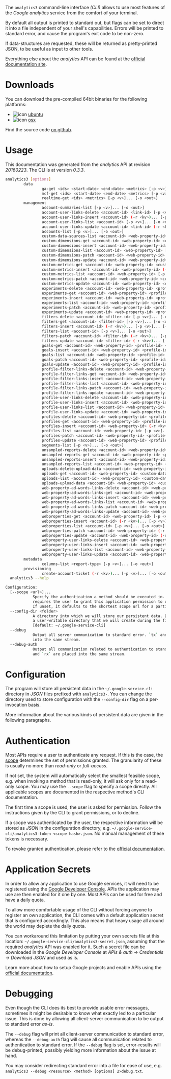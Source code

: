 <!---
DO NOT EDIT !
This file was generated automatically from 'src/mako/cli/README.md.mako'
DO NOT EDIT !
-->
The `analytics3` command-line interface *(CLI)* allows to use most features of the *Google analytics* service from the comfort of your terminal.

By default all output is printed to standard out, but flags can be set to direct it into a file independent of your shell's
capabilities. Errors will be printed to standard error, and cause the program's exit code to be non-zero.

If data-structures are requested, these will be returned as pretty-printed JSON, to be useful as input to other tools.

Everything else about the *analytics* API can be found at the
[official documentation site](https://developers.google.com/analytics/).

# Downloads

You can download the pre-compiled 64bit binaries for the following platforms:

* ![icon](http://megaicons.net/static/img/icons_sizes/6/140/16/ubuntu-icon.png) [ubuntu](http://dl.byronimo.de/google.rs/cli/0.3.3/ubuntu/analytics3.tar.gz)
* ![icon](http://hydra-media.cursecdn.com/wow.gamepedia.com/a/a2/Apple-icon-16x16.png?version=25ddd67ac3dd3b634478e3978b76cb74) [osx](http://dl.byronimo.de/google.rs/cli/0.3.3/osx/analytics3.tar.gz)

Find the source code [on github](https://github.com/Byron/google-apis-rs/tree/master/gen/analytics3-cli).

# Usage

This documentation was generated from the *analytics* API at revision *20160223*. The CLI is at version *0.3.3*.

```bash
analytics3 [options]
        data
                ga-get <ids> <start-date> <end-date> <metrics> [-p <v>]... [-o <out>]
                mcf-get <ids> <start-date> <end-date> <metrics> [-p <v>]... [-o <out>]
                realtime-get <ids> <metrics> [-p <v>]... [-o <out>]
        management
                account-summaries-list [-p <v>]... [-o <out>]
                account-user-links-delete <account-id> <link-id> [-p <v>]...
                account-user-links-insert <account-id> (-r <kv>)... [-p <v>]... [-o <out>]
                account-user-links-list <account-id> [-p <v>]... [-o <out>]
                account-user-links-update <account-id> <link-id> (-r <kv>)... [-p <v>]... [-o <out>]
                accounts-list [-p <v>]... [-o <out>]
                custom-data-sources-list <account-id> <web-property-id> [-p <v>]... [-o <out>]
                custom-dimensions-get <account-id> <web-property-id> <custom-dimension-id> [-p <v>]... [-o <out>]
                custom-dimensions-insert <account-id> <web-property-id> (-r <kv>)... [-p <v>]... [-o <out>]
                custom-dimensions-list <account-id> <web-property-id> [-p <v>]... [-o <out>]
                custom-dimensions-patch <account-id> <web-property-id> <custom-dimension-id> (-r <kv>)... [-p <v>]... [-o <out>]
                custom-dimensions-update <account-id> <web-property-id> <custom-dimension-id> (-r <kv>)... [-p <v>]... [-o <out>]
                custom-metrics-get <account-id> <web-property-id> <custom-metric-id> [-p <v>]... [-o <out>]
                custom-metrics-insert <account-id> <web-property-id> (-r <kv>)... [-p <v>]... [-o <out>]
                custom-metrics-list <account-id> <web-property-id> [-p <v>]... [-o <out>]
                custom-metrics-patch <account-id> <web-property-id> <custom-metric-id> (-r <kv>)... [-p <v>]... [-o <out>]
                custom-metrics-update <account-id> <web-property-id> <custom-metric-id> (-r <kv>)... [-p <v>]... [-o <out>]
                experiments-delete <account-id> <web-property-id> <profile-id> <experiment-id> [-p <v>]...
                experiments-get <account-id> <web-property-id> <profile-id> <experiment-id> [-p <v>]... [-o <out>]
                experiments-insert <account-id> <web-property-id> <profile-id> (-r <kv>)... [-p <v>]... [-o <out>]
                experiments-list <account-id> <web-property-id> <profile-id> [-p <v>]... [-o <out>]
                experiments-patch <account-id> <web-property-id> <profile-id> <experiment-id> (-r <kv>)... [-p <v>]... [-o <out>]
                experiments-update <account-id> <web-property-id> <profile-id> <experiment-id> (-r <kv>)... [-p <v>]... [-o <out>]
                filters-delete <account-id> <filter-id> [-p <v>]... [-o <out>]
                filters-get <account-id> <filter-id> [-p <v>]... [-o <out>]
                filters-insert <account-id> (-r <kv>)... [-p <v>]... [-o <out>]
                filters-list <account-id> [-p <v>]... [-o <out>]
                filters-patch <account-id> <filter-id> (-r <kv>)... [-p <v>]... [-o <out>]
                filters-update <account-id> <filter-id> (-r <kv>)... [-p <v>]... [-o <out>]
                goals-get <account-id> <web-property-id> <profile-id> <goal-id> [-p <v>]... [-o <out>]
                goals-insert <account-id> <web-property-id> <profile-id> (-r <kv>)... [-p <v>]... [-o <out>]
                goals-list <account-id> <web-property-id> <profile-id> [-p <v>]... [-o <out>]
                goals-patch <account-id> <web-property-id> <profile-id> <goal-id> (-r <kv>)... [-p <v>]... [-o <out>]
                goals-update <account-id> <web-property-id> <profile-id> <goal-id> (-r <kv>)... [-p <v>]... [-o <out>]
                profile-filter-links-delete <account-id> <web-property-id> <profile-id> <link-id> [-p <v>]...
                profile-filter-links-get <account-id> <web-property-id> <profile-id> <link-id> [-p <v>]... [-o <out>]
                profile-filter-links-insert <account-id> <web-property-id> <profile-id> (-r <kv>)... [-p <v>]... [-o <out>]
                profile-filter-links-list <account-id> <web-property-id> <profile-id> [-p <v>]... [-o <out>]
                profile-filter-links-patch <account-id> <web-property-id> <profile-id> <link-id> (-r <kv>)... [-p <v>]... [-o <out>]
                profile-filter-links-update <account-id> <web-property-id> <profile-id> <link-id> (-r <kv>)... [-p <v>]... [-o <out>]
                profile-user-links-delete <account-id> <web-property-id> <profile-id> <link-id> [-p <v>]...
                profile-user-links-insert <account-id> <web-property-id> <profile-id> (-r <kv>)... [-p <v>]... [-o <out>]
                profile-user-links-list <account-id> <web-property-id> <profile-id> [-p <v>]... [-o <out>]
                profile-user-links-update <account-id> <web-property-id> <profile-id> <link-id> (-r <kv>)... [-p <v>]... [-o <out>]
                profiles-delete <account-id> <web-property-id> <profile-id> [-p <v>]...
                profiles-get <account-id> <web-property-id> <profile-id> [-p <v>]... [-o <out>]
                profiles-insert <account-id> <web-property-id> (-r <kv>)... [-p <v>]... [-o <out>]
                profiles-list <account-id> <web-property-id> [-p <v>]... [-o <out>]
                profiles-patch <account-id> <web-property-id> <profile-id> (-r <kv>)... [-p <v>]... [-o <out>]
                profiles-update <account-id> <web-property-id> <profile-id> (-r <kv>)... [-p <v>]... [-o <out>]
                segments-list [-p <v>]... [-o <out>]
                unsampled-reports-delete <account-id> <web-property-id> <profile-id> <unsampled-report-id> [-p <v>]...
                unsampled-reports-get <account-id> <web-property-id> <profile-id> <unsampled-report-id> [-p <v>]... [-o <out>]
                unsampled-reports-insert <account-id> <web-property-id> <profile-id> (-r <kv>)... [-p <v>]... [-o <out>]
                unsampled-reports-list <account-id> <web-property-id> <profile-id> [-p <v>]... [-o <out>]
                uploads-delete-upload-data <account-id> <web-property-id> <custom-data-source-id> (-r <kv>)... [-p <v>]...
                uploads-get <account-id> <web-property-id> <custom-data-source-id> <upload-id> [-p <v>]... [-o <out>]
                uploads-list <account-id> <web-property-id> <custom-data-source-id> [-p <v>]... [-o <out>]
                uploads-upload-data <account-id> <web-property-id> <custom-data-source-id> (-u (simple|resumable) -f <file> [-m <mime>]) [-p <v>]... [-o <out>]
                web-property-ad-words-links-delete <account-id> <web-property-id> <web-property-ad-words-link-id> [-p <v>]...
                web-property-ad-words-links-get <account-id> <web-property-id> <web-property-ad-words-link-id> [-p <v>]... [-o <out>]
                web-property-ad-words-links-insert <account-id> <web-property-id> (-r <kv>)... [-p <v>]... [-o <out>]
                web-property-ad-words-links-list <account-id> <web-property-id> [-p <v>]... [-o <out>]
                web-property-ad-words-links-patch <account-id> <web-property-id> <web-property-ad-words-link-id> (-r <kv>)... [-p <v>]... [-o <out>]
                web-property-ad-words-links-update <account-id> <web-property-id> <web-property-ad-words-link-id> (-r <kv>)... [-p <v>]... [-o <out>]
                webproperties-get <account-id> <web-property-id> [-p <v>]... [-o <out>]
                webproperties-insert <account-id> (-r <kv>)... [-p <v>]... [-o <out>]
                webproperties-list <account-id> [-p <v>]... [-o <out>]
                webproperties-patch <account-id> <web-property-id> (-r <kv>)... [-p <v>]... [-o <out>]
                webproperties-update <account-id> <web-property-id> (-r <kv>)... [-p <v>]... [-o <out>]
                webproperty-user-links-delete <account-id> <web-property-id> <link-id> [-p <v>]...
                webproperty-user-links-insert <account-id> <web-property-id> (-r <kv>)... [-p <v>]... [-o <out>]
                webproperty-user-links-list <account-id> <web-property-id> [-p <v>]... [-o <out>]
                webproperty-user-links-update <account-id> <web-property-id> <link-id> (-r <kv>)... [-p <v>]... [-o <out>]
        metadata
                columns-list <report-type> [-p <v>]... [-o <out>]
        provisioning
                create-account-ticket (-r <kv>)... [-p <v>]... [-o <out>]
  analytics3 --help

Configuration:
  [--scope <url>]...
            Specify the authentication a method should be executed in. Each scope
            requires the user to grant this application permission to use it.
            If unset, it defaults to the shortest scope url for a particular method.
  --config-dir <folder>
            A directory into which we will store our persistent data. Defaults to
            a user-writable directory that we will create during the first invocation.
            [default: ~/.google-service-cli]
  --debug
            Output all server communication to standard error. `tx` and `rx` are placed
            into the same stream.
  --debug-auth
            Output all communication related to authentication to standard error. `tx`
            and `rx` are placed into the same stream.

```

# Configuration

The program will store all persistent data in the `~/.google-service-cli` directory in *JSON* files prefixed with `analytics3-`.  You can change the directory used to store configuration with the `--config-dir` flag on a per-invocation basis.

More information about the various kinds of persistent data are given in the following paragraphs.

# Authentication

Most APIs require a user to authenticate any request. If this is the case, the [scope][scopes] determines the 
set of permissions granted. The granularity of these is usually no more than *read-only* or *full-access*.

If not set, the system will automatically select the smallest feasible scope, e.g. when invoking a
method that is read-only, it will ask only for a read-only scope. 
You may use the `--scope` flag to specify a scope directly. 
All applicable scopes are documented in the respective method's CLI documentation.

The first time a scope is used, the user is asked for permission. Follow the instructions given 
by the CLI to grant permissions, or to decline.

If a scope was authenticated by the user, the respective information will be stored as *JSON* in the configuration
directory, e.g. `~/.google-service-cli/analytics3-token-<scope-hash>.json`. No manual management of these tokens
is necessary.

To revoke granted authentication, please refer to the [official documentation][revoke-access].

# Application Secrets

In order to allow any application to use Google services, it will need to be registered using the 
[Google Developer Console][google-dev-console]. APIs the application may use are then enabled for it
one by one. Most APIs can be used for free and have a daily quota.

To allow more comfortable usage of the CLI without forcing anyone to register an own application, the CLI
comes with a default application secret that is configured accordingly. This also means that heavy usage
all around the world may deplete the daily quota.

You can workaround this limitation by putting your own secrets file at this location: 
`~/.google-service-cli/analytics3-secret.json`, assuming that the required *analytics* API 
was enabled for it. Such a secret file can be downloaded in the *Google Developer Console* at 
*APIs & auth -> Credentials -> Download JSON* and used as is.

Learn more about how to setup Google projects and enable APIs using the [official documentation][google-project-new].


# Debugging

Even though the CLI does its best to provide usable error messages, sometimes it might be desirable to know
what exactly led to a particular issue. This is done by allowing all client-server communication to be 
output to standard error *as-is*.

The `--debug` flag will print all client-server communication to standard error, whereas the `--debug-auth` flag
will cause all communication related to authentication to standard error.
If the `--debug` flag is set, error-results will be debug-printed, possibly yielding more information about the 
issue at hand.

You may consider redirecting standard error into a file for ease of use, e.g. `analytics3 --debug <resource> <method> [options] 2>debug.txt`.


[scopes]: https://developers.google.com/+/api/oauth#scopes
[revoke-access]: http://webapps.stackexchange.com/a/30849
[google-dev-console]: https://console.developers.google.com/
[google-project-new]: https://developers.google.com/console/help/new/